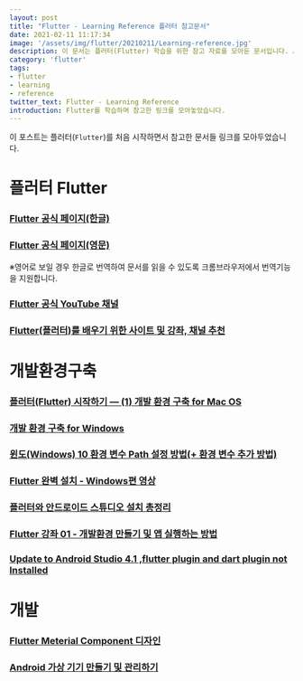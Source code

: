 ```yaml
---
layout: post
title: "Flutter - Learning Reference 플러터 참고문서"
date: 2021-02-11 11:17:34
image: '/assets/img/flutter/20210211/Learning-reference.jpg'
description: 이 문서는 플러터(Flutter) 학습을 위한 참고 자료를 모아둔 문서입니다. A collection of reference materials for learning Flutter.
category: 'flutter'
tags:
- flutter
- learning
- reference
twitter_text: Flutter - Learning Reference
introduction: Flutter를 학습하며 참고한 링크를 모아놓았습니다. 
---
```


이 포스트는 플러터(`Flutter`)를 처음 시작하면서 참고한 문서들 링크를 모아두었습니다.


# 플러터 Flutter

### [Flutter 공식 페이지(한글)](https://flutter-ko.dev/)

### [Flutter 공식 페이지(영문)](https://flutter.dev/)
※영어로 보일 경우 한글로 번역하여 문서를 읽을 수 있도록 크롬브라우저에서 번역기능을 지원합니다.

### [Flutter 공식 YouTube 채널](https://www.youtube.com/channel/UCwXdFgeE9KYzlDdR7TG9cMw)

### [Flutter(플러터)를 배우기 위한 사이트 및 강좌, 채널 추천](https://medium.com/@sangin84/flutter-%ED%94%8C%EB%9F%AC%ED%84%B0-%EB%A5%BC-%EB%B0%B0%EC%9A%B0%EA%B8%B0-%EC%9C%84%ED%95%9C-%EC%82%AC%EC%9D%B4%ED%8A%B8-%EB%B0%8F-%EA%B0%95%EC%A2%8C-%EC%B1%84%EB%84%90-%EC%B6%94%EC%B2%9C-97bfee35b20)


# 개발환경구축

### [플러터(Flutter) 시작하기 — (1) 개발 환경 구축 for Mac OS](https://medium.com/@hj.veronica.shim/%ED%94%8C%EB%9F%AC%ED%84%B0-flutter-%EC%8B%9C%EC%9E%91%ED%95%98%EA%B8%B0-1-%EA%B0%9C%EB%B0%9C-%ED%99%98%EA%B2%BD-%EA%B5%AC%EC%B6%95-1131711dd651) 

### [개발 환경 구축 for Windows](https://flutter.dev/docs/get-started/install/windows)

### [윈도(Windows) 10 환경 변수 Path 설정 방법(+ 환경 변수 추가 방법)](https://wnw1005.tistory.com/263)

### [Flutter 완벽 설치 - Windows편 영상](https://youtu.be/R_TVi_HLb78?t=273)

### [플러터와 안드로이드 스튜디오 설치 총정리](https://blockdmask.tistory.com/420)

### [Flutter 강좌 01 - 개발환경 만들기 및 앱 실행하는 방법](https://webnautes.tistory.com/1409)

### [Update to Android Studio 4.1 ,flutter plugin and dart plugin not Installed](https://stackoverflow.com/questions/64395106/update-to-android-studio-4-1-flutter-plugin-and-dart-plugin-not-installed)


# 개발

### [Flutter Meterial Component 디자인](https://material.io/guidelines)


### [Android 가상 기기 만들기 및 관리하기](https://developer.android.com/studio/run/managing-avds)






